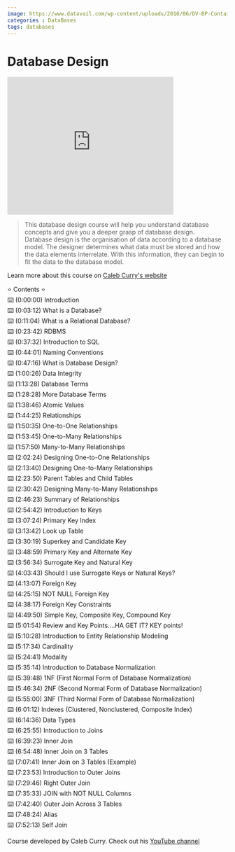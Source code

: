 ```yaml
---
image: https://www.datavail.com/wp-content/uploads/2016/06/DV-BP-ContainerDatabases2-5.jpg
categories : DataBases
tags: databases
---
```


# Database Design

<iframe width="380" height="315" src="https://www.youtube.com/embed/ztHopE5Wnpc" frameborder="0" allow="accelerometer; autoplay; encrypted-media; gyroscope; picture-in-picture" allowfullscreen></iframe>

>This database design course will help you understand database concepts and give you a deeper grasp of database design. 
<br>Database design is the organisation of data according to a database model. The designer determines what data must be stored and how the data elements interrelate. With this information, they can begin to fit the data to the database model.

Learn more about this course on [Caleb Curry's website](https://www.calebcurry.com/freecodecamp-database-design-full-course/)

⭐️ Contents ⭐<br>
⌨️ (0:00:00) Introduction<br>
⌨️ (0:03:12) What is a Database?<br>
⌨️ (0:11:04) What is a Relational Database?<br>
⌨️ (0:23:42) RDBMS<br>
⌨️ (0:37:32) Introduction to SQL<br>
⌨️ (0:44:01) Naming Conventions<br>
⌨️ (0:47:16) What is Database Design?<br>
⌨️ (1:00:26) Data Integrity<br>
⌨️ (1:13:28) Database Terms<br>
⌨️ (1:28:28) More Database Terms<br>
⌨️ (1:38:46) Atomic Values<br>
⌨️ (1:44:25) Relationships<br>
⌨️ (1:50:35) One-to-One Relationships<br>
⌨️ (1:53:45) One-to-Many Relationships<br>
⌨️ (1:57:50) Many-to-Many Relationships<br>
⌨️ (2:02:24) Designing One-to-One Relationships<br>
⌨️ (2:13:40) Designing One-to-Many Relationships<br>
⌨️ (2:23:50) Parent Tables and Child Tables<br>
⌨️ (2:30:42) Designing Many-to-Many Relationships<br>
⌨️ (2:46:23) Summary of Relationships<br>
⌨️ (2:54:42) Introduction to Keys<br>
⌨️ (3:07:24) Primary Key Index<br>
⌨️ (3:13:42) Look up Table<br>
⌨️ (3:30:19) Superkey and Candidate Key<br>
⌨️ (3:48:59) Primary Key and Alternate Key<br>
⌨️ (3:56:34) Surrogate Key and Natural Key<br>
⌨️ (4:03:43) Should I use Surrogate Keys or Natural Keys?<br>
⌨️ (4:13:07) Foreign Key<br>
⌨️ (4:25:15) NOT NULL Foreign Key<br>
⌨️ (4:38:17) Foreign Key Constraints<br>
⌨️ (4:49:50) Simple Key, Composite Key, Compound Key<br>
⌨️ (5:01:54) Review and Key Points....HA GET IT? KEY points!<br>
⌨️ (5:10:28) Introduction to Entity Relationship Modeling<br>
⌨️ (5:17:34) Cardinality<br>
⌨️ (5:24:41) Modality<br>
⌨️ (5:35:14) Introduction to Database Normalization<br>
⌨️ (5:39:48) 1NF (First Normal Form of Database Normalization)<br>
⌨️ (5:46:34) 2NF (Second Normal Form of Database Normalization)<br>
⌨️ (5:55:00) 3NF (Third Normal Form of Database Normalization)<br>
⌨️ (6:01:12) Indexes (Clustered, Nonclustered, Composite Index)<br>
⌨️ (6:14:36) Data Types<br>
⌨️ (6:25:55) Introduction to Joins<br>
⌨️ (6:39:23) Inner Join<br>
⌨️ (6:54:48) Inner Join on 3 Tables<br>
⌨️ (7:07:41) Inner Join on 3 Tables (Example)<br>
⌨️ (7:23:53) Introduction to Outer Joins<br>
⌨️ (7:29:46) Right Outer Join<br>
⌨️ (7:35:33) JOIN with NOT NULL Columns<br>
⌨️ (7:42:40) Outer Join Across 3 Tables<br>
⌨️ (7:48:24) Alias<br>
⌨️ (7:52:13) Self Join<br>


Course developed by Caleb Curry. Check out his [YouTube channel](https://www.youtube.com/user/CalebTheVideoMaker2)

